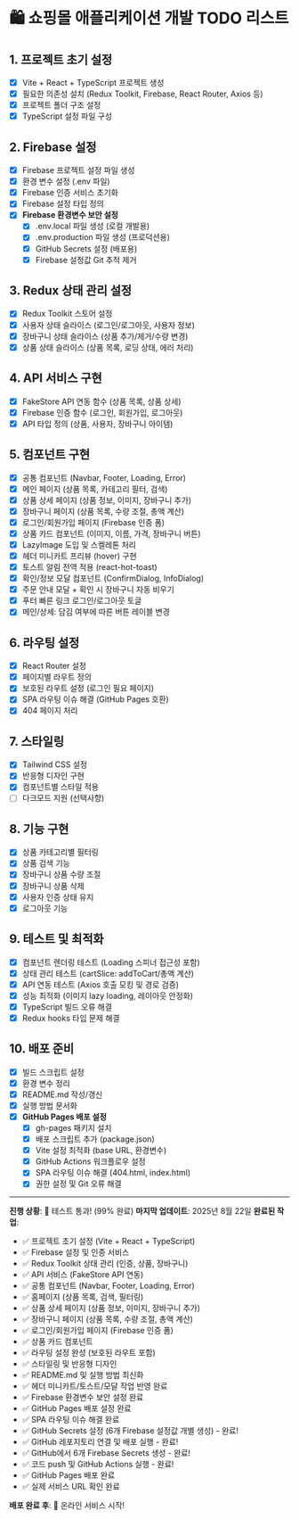 # 🛍️ 쇼핑몰 애플리케이션 개발 TODO 리스트

## 1. 프로젝트 초기 설정
- [x] Vite + React + TypeScript 프로젝트 생성
- [x] 필요한 의존성 설치 (Redux Toolkit, Firebase, React Router, Axios 등)
- [x] 프로젝트 폴더 구조 설정
- [x] TypeScript 설정 파일 구성

## 2. Firebase 설정
- [x] Firebase 프로젝트 설정 파일 생성
- [x] 환경 변수 설정 (.env 파일)
- [x] Firebase 인증 서비스 초기화
- [x] Firebase 설정 타입 정의
- [x] **Firebase 환경변수 보안 설정**
  - [x] .env.local 파일 생성 (로컬 개발용)
  - [x] .env.production 파일 생성 (프로덕션용)
  - [x] GitHub Secrets 설정 (배포용)
  - [x] Firebase 설정값 Git 추적 제거

## 3. Redux 상태 관리 설정
- [x] Redux Toolkit 스토어 설정
- [x] 사용자 상태 슬라이스 (로그인/로그아웃, 사용자 정보)
- [x] 장바구니 상태 슬라이스 (상품 추가/제거/수량 변경)
- [x] 상품 상태 슬라이스 (상품 목록, 로딩 상태, 에러 처리)

## 4. API 서비스 구현
- [x] FakeStore API 연동 함수 (상품 목록, 상품 상세)
- [x] Firebase 인증 함수 (로그인, 회원가입, 로그아웃)
- [x] API 타입 정의 (상품, 사용자, 장바구니 아이템)

## 5. 컴포넌트 구현
- [x] 공통 컴포넌트 (Navbar, Footer, Loading, Error)
- [x] 메인 페이지 (상품 목록, 카테고리 필터, 검색)
- [x] 상품 상세 페이지 (상품 정보, 이미지, 장바구니 추가)
- [x] 장바구니 페이지 (상품 목록, 수량 조절, 총액 계산)
- [x] 로그인/회원가입 페이지 (Firebase 인증 폼)
- [x] 상품 카드 컴포넌트 (이미지, 이름, 가격, 장바구니 버튼)
- [x] LazyImage 도입 및 스켈레톤 처리
- [x] 헤더 미니카트 프리뷰 (hover) 구현
- [x] 토스트 알림 전역 적용 (react-hot-toast)
- [x] 확인/정보 모달 컴포넌트 (ConfirmDialog, InfoDialog)
- [x] 주문 안내 모달 + 확인 시 장바구니 자동 비우기
- [x] 푸터 빠른 링크 로그인/로그아웃 토글
- [x] 메인/상세: 담김 여부에 따른 버튼 레이블 변경

## 6. 라우팅 설정
- [x] React Router 설정
- [x] 페이지별 라우트 정의
- [x] 보호된 라우트 설정 (로그인 필요 페이지)
- [x] SPA 라우팅 이슈 해결 (GitHub Pages 호환)
- [x] 404 페이지 처리

## 7. 스타일링
- [x] Tailwind CSS 설정
- [x] 반응형 디자인 구현
- [x] 컴포넌트별 스타일 적용
- [ ] 다크모드 지원 (선택사항)

## 8. 기능 구현
- [x] 상품 카테고리별 필터링
- [x] 상품 검색 기능
- [x] 장바구니 상품 수량 조절
- [x] 장바구니 상품 삭제
- [x] 사용자 인증 상태 유지
- [x] 로그아웃 기능

## 9. 테스트 및 최적화
- [x] 컴포넌트 렌더링 테스트 (Loading 스피너 접근성 포함)
- [x] 상태 관리 테스트 (cartSlice: addToCart/총액 계산)
- [x] API 연동 테스트 (Axios 호출 모킹 및 경로 검증)
- [x] 성능 최적화 (이미지 lazy loading, 레이아웃 안정화)
- [x] TypeScript 빌드 오류 해결
- [x] Redux hooks 타입 문제 해결

## 10. 배포 준비
- [x] 빌드 스크립트 설정
- [x] 환경 변수 정리
- [x] README.md 작성/갱신
- [x] 실행 방법 문서화
- [x] **GitHub Pages 배포 설정**
  - [x] gh-pages 패키지 설치
  - [x] 배포 스크립트 추가 (package.json)
  - [x] Vite 설정 최적화 (base URL, 환경변수)
  - [x] GitHub Actions 워크플로우 설정
  - [x] SPA 라우팅 이슈 해결 (404.html, index.html)
  - [x] 권한 설정 및 Git 오류 해결

---

**진행 상황**: 🎯 테스트 통과! (99% 완료)
**마지막 업데이트**: 2025년 8월 22일
**완료된 작업**: 
- ✅ 프로젝트 초기 설정 (Vite + React + TypeScript)
- ✅ Firebase 설정 및 인증 서비스
- ✅ Redux Toolkit 상태 관리 (인증, 상품, 장바구니)
- ✅ API 서비스 (FakeStore API 연동)
- ✅ 공통 컴포넌트 (Navbar, Footer, Loading, Error)
- ✅ 홈페이지 (상품 목록, 검색, 필터링)
- ✅ 상품 상세 페이지 (상품 정보, 이미지, 장바구니 추가)
- ✅ 장바구니 페이지 (상품 목록, 수량 조절, 총액 계산)
- ✅ 로그인/회원가입 페이지 (Firebase 인증 폼)
- ✅ 상품 카드 컴포넌트
- ✅ 라우팅 설정 완성 (보호된 라우트 포함)
- ✅ 스타일링 및 반응형 디자인
- ✅ README.md 및 실행 방법 최신화
- ✅ 헤더 미니카트/토스트/모달 작업 반영 완료
- ✅ Firebase 환경변수 보안 설정 완료
- ✅ GitHub Pages 배포 설정 완료
- ✅ SPA 라우팅 이슈 해결 완료
- ✅ GitHub Secrets 설정 (6개 Firebase 설정값 개별 생성) - 완료!
- ✅ GitHub 레포지토리 연결 및 배포 실행 - 완료!
- ✅ GitHub에서 6개 Firebase Secrets 생성 - 완료!
- ✅ 코드 push 및 GitHub Actions 실행 - 완료!
- ✅ GitHub Pages 배포 완료
- ✅ 실제 서비스 URL 확인 완료

**배포 완료 후**: 🎉 온라인 서비스 시작!
